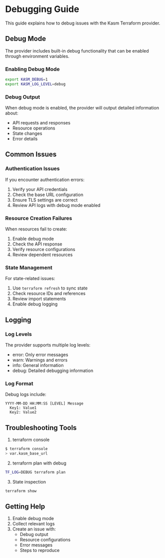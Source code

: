 # Debugging Guide

This guide explains how to debug issues with the Kasm Terraform provider.

## Debug Mode

The provider includes built-in debug functionality that can be enabled through environment variables.

### Enabling Debug Mode

```bash
export KASM_DEBUG=1
export KASM_LOG_LEVEL=debug
```

### Debug Output

When debug mode is enabled, the provider will output detailed information about:
- API requests and responses
- Resource operations
- State changes
- Error details

## Common Issues

### Authentication Issues

If you encounter authentication errors:
1. Verify your API credentials
2. Check the base URL configuration
3. Ensure TLS settings are correct
4. Review API logs with debug mode enabled

### Resource Creation Failures

When resources fail to create:
1. Enable debug mode
2. Check the API response
3. Verify resource configurations
4. Review dependent resources

### State Management

For state-related issues:
1. Use `terraform refresh` to sync state
2. Check resource IDs and references
3. Review import statements
4. Enable debug logging

## Logging

### Log Levels

The provider supports multiple log levels:
- error: Only error messages
- warn: Warnings and errors
- info: General information
- debug: Detailed debugging information

### Log Format

Debug logs include:
```
YYYY-MM-DD HH:MM:SS [LEVEL] Message
  Key1: Value1
  Key2: Value2
```

## Troubleshooting Tools

1. terraform console
```bash
$ terraform console
> var.kasm_base_url
```

2. terraform plan with debug
```bash
TF_LOG=DEBUG terraform plan
```

3. State inspection
```bash
terraform show
```

## Getting Help

1. Enable debug mode
2. Collect relevant logs
3. Create an issue with:
   - Debug output
   - Resource configurations
   - Error messages
   - Steps to reproduce
